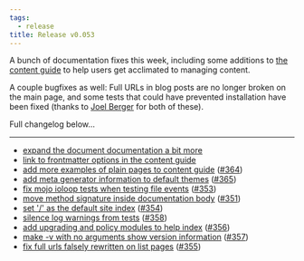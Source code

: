 ```yaml
---
tags:
  - release
title: Release v0.053
---
```


A bunch of documentation fixes this week, including some additions to
[the content guide](/pod/Statocles/Help/Content) to help users get
acclimated to managing content.

A couple bugfixes as well: Full URLs in blog posts are no longer broken
on the main page, and some tests that could have prevented installation
have been fixed (thanks to [Joel
Berger](http://metacpan.org/author/JBERGER) for both of these).

Full changelog below...

---

* [expand the document documentation a bit more](https://github.com/preaction/Statocles/commit/2ddcc6b91a4bbd18e183603265aa99285c43e88b)
* [link to frontmatter options in the content guide](https://github.com/preaction/Statocles/commit/d9935f03c997afe8d935992cd44dd3e2c02daca3)
* [add more examples of plain pages to content guide](https://github.com/preaction/Statocles/commit/977b62cbf919a8336642b62be812b7ca2cd550ee) ([#364](https://github.com/preaction/Statocles/issues/364))
* [add meta generator information to default themes](https://github.com/preaction/Statocles/commit/61dad19d39eb3902cedccf717bf8713221d1650a) ([#365](https://github.com/preaction/Statocles/issues/365))
* [fix mojo ioloop tests when testing file events](https://github.com/preaction/Statocles/commit/d7e6459fd03ad355f1f8cf5eb4fbe6dc8fde9939) ([#353](https://github.com/preaction/Statocles/issues/353))
* [move method signature inside documentation body](https://github.com/preaction/Statocles/commit/c954f65f2b4ec00bf8cc3d5ae98ce58bba900ff6) ([#351](https://github.com/preaction/Statocles/issues/351))
* [set '/' as the default site index](https://github.com/preaction/Statocles/commit/c41e23348b6114589c2ce7d9155383acff184027) ([#354](https://github.com/preaction/Statocles/issues/354))
* [silence log warnings from tests](https://github.com/preaction/Statocles/commit/15f001ff0a7e9c3d840fd1ade7f89adbcb2cc750) ([#358](https://github.com/preaction/Statocles/issues/358))
* [add upgrading and policy modules to help index](https://github.com/preaction/Statocles/commit/aab007b1eab2a948152559ae16116714a9e8713f) ([#356](https://github.com/preaction/Statocles/issues/356))
* [make -v with no arguments show version information](https://github.com/preaction/Statocles/commit/4251d3bf9aacb1f86202c0ea32d89946725041f4) ([#357](https://github.com/preaction/Statocles/issues/357))
* [fix full urls falsely rewritten on list pages](https://github.com/preaction/Statocles/commit/f78b04d328f89483e3fcd81c487053ef084d5142) ([#355](https://github.com/preaction/Statocles/issues/355))

